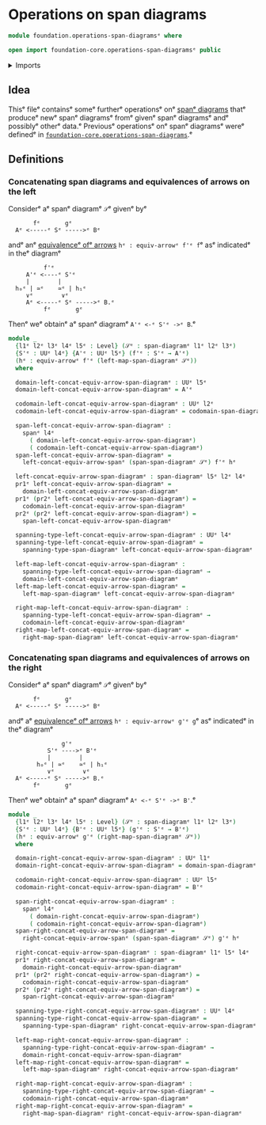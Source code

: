 # Operations on span diagrams

```agda
module foundation.operations-span-diagramsᵉ where

open import foundation-core.operations-span-diagramsᵉ public
```

<details><summary>Imports</summary>

```agda
open import foundation.dependent-pair-typesᵉ
open import foundation.equivalences-arrowsᵉ
open import foundation.operations-spansᵉ
open import foundation.span-diagramsᵉ
open import foundation.spansᵉ
open import foundation.universe-levelsᵉ
```

</details>

## Idea

Thisᵉ fileᵉ containsᵉ someᵉ furtherᵉ operationsᵉ onᵉ
[spanᵉ diagrams](foundation.span-diagrams.mdᵉ) thatᵉ produceᵉ newᵉ spanᵉ diagramsᵉ fromᵉ
givenᵉ spanᵉ diagramsᵉ andᵉ possiblyᵉ otherᵉ data.ᵉ Previousᵉ operationsᵉ onᵉ spanᵉ
diagramsᵉ wereᵉ definedᵉ in
[`foundation-core.operations-span-diagrams`](foundation-core.operations-span-diagrams.md).ᵉ

## Definitions

### Concatenating span diagrams and equivalences of arrows on the left

Considerᵉ aᵉ spanᵉ diagramᵉ `𝒮`ᵉ givenᵉ byᵉ

```text
       fᵉ       gᵉ
  Aᵉ <-----ᵉ Sᵉ ----->ᵉ Bᵉ
```

andᵉ anᵉ [equivalenceᵉ ofᵉ arrows](foundation.equivalences-arrows.mdᵉ)
`hᵉ : equiv-arrowᵉ f'ᵉ f`ᵉ asᵉ indicatedᵉ in theᵉ diagramᵉ

```text
          f'ᵉ
     A'ᵉ <----ᵉ S'ᵉ
     |        |
  h₀ᵉ | ≃ᵉ    ≃ᵉ | h₁ᵉ
     ∨ᵉ        ∨ᵉ
     Aᵉ <-----ᵉ Sᵉ ----->ᵉ B.ᵉ
          fᵉ       gᵉ
```

Thenᵉ weᵉ obtainᵉ aᵉ spanᵉ diagramᵉ `A'ᵉ <-ᵉ S'ᵉ ->ᵉ B`.ᵉ

```agda
module _
  {l1ᵉ l2ᵉ l3ᵉ l4ᵉ l5ᵉ : Level} (𝒮ᵉ : span-diagramᵉ l1ᵉ l2ᵉ l3ᵉ)
  {S'ᵉ : UUᵉ l4ᵉ} {A'ᵉ : UUᵉ l5ᵉ} (f'ᵉ : S'ᵉ → A'ᵉ)
  (hᵉ : equiv-arrowᵉ f'ᵉ (left-map-span-diagramᵉ 𝒮ᵉ))
  where

  domain-left-concat-equiv-arrow-span-diagramᵉ : UUᵉ l5ᵉ
  domain-left-concat-equiv-arrow-span-diagramᵉ = A'ᵉ

  codomain-left-concat-equiv-arrow-span-diagramᵉ : UUᵉ l2ᵉ
  codomain-left-concat-equiv-arrow-span-diagramᵉ = codomain-span-diagramᵉ 𝒮ᵉ

  span-left-concat-equiv-arrow-span-diagramᵉ :
    spanᵉ l4ᵉ
      ( domain-left-concat-equiv-arrow-span-diagramᵉ)
      ( codomain-left-concat-equiv-arrow-span-diagramᵉ)
  span-left-concat-equiv-arrow-span-diagramᵉ =
    left-concat-equiv-arrow-spanᵉ (span-span-diagramᵉ 𝒮ᵉ) f'ᵉ hᵉ

  left-concat-equiv-arrow-span-diagramᵉ : span-diagramᵉ l5ᵉ l2ᵉ l4ᵉ
  pr1ᵉ left-concat-equiv-arrow-span-diagramᵉ =
    domain-left-concat-equiv-arrow-span-diagramᵉ
  pr1ᵉ (pr2ᵉ left-concat-equiv-arrow-span-diagramᵉ) =
    codomain-left-concat-equiv-arrow-span-diagramᵉ
  pr2ᵉ (pr2ᵉ left-concat-equiv-arrow-span-diagramᵉ) =
    span-left-concat-equiv-arrow-span-diagramᵉ

  spanning-type-left-concat-equiv-arrow-span-diagramᵉ : UUᵉ l4ᵉ
  spanning-type-left-concat-equiv-arrow-span-diagramᵉ =
    spanning-type-span-diagramᵉ left-concat-equiv-arrow-span-diagramᵉ

  left-map-left-concat-equiv-arrow-span-diagramᵉ :
    spanning-type-left-concat-equiv-arrow-span-diagramᵉ →
    domain-left-concat-equiv-arrow-span-diagramᵉ
  left-map-left-concat-equiv-arrow-span-diagramᵉ =
    left-map-span-diagramᵉ left-concat-equiv-arrow-span-diagramᵉ

  right-map-left-concat-equiv-arrow-span-diagramᵉ :
    spanning-type-left-concat-equiv-arrow-span-diagramᵉ →
    codomain-left-concat-equiv-arrow-span-diagramᵉ
  right-map-left-concat-equiv-arrow-span-diagramᵉ =
    right-map-span-diagramᵉ left-concat-equiv-arrow-span-diagramᵉ
```

### Concatenating span diagrams and equivalences of arrows on the right

Considerᵉ aᵉ spanᵉ diagramᵉ `𝒮`ᵉ givenᵉ byᵉ

```text
       fᵉ       gᵉ
  Aᵉ <-----ᵉ Sᵉ ----->ᵉ Bᵉ
```

andᵉ aᵉ [equivalenceᵉ ofᵉ arrows](foundation.equivalences-arrows.mdᵉ)
`hᵉ : equiv-arrowᵉ g'ᵉ g`ᵉ asᵉ indicatedᵉ in theᵉ diagramᵉ

```text
               g'ᵉ
           S'ᵉ ---->ᵉ B'ᵉ
           |        |
        h₀ᵉ | ≃ᵉ    ≃ᵉ | h₁ᵉ
           ∨ᵉ        ∨ᵉ
  Aᵉ <-----ᵉ Sᵉ ----->ᵉ B.ᵉ
       fᵉ       gᵉ
```

Thenᵉ weᵉ obtainᵉ aᵉ spanᵉ diagramᵉ `Aᵉ <-ᵉ S'ᵉ ->ᵉ B'`.ᵉ

```agda
module _
  {l1ᵉ l2ᵉ l3ᵉ l4ᵉ l5ᵉ : Level} (𝒮ᵉ : span-diagramᵉ l1ᵉ l2ᵉ l3ᵉ)
  {S'ᵉ : UUᵉ l4ᵉ} {B'ᵉ : UUᵉ l5ᵉ} (g'ᵉ : S'ᵉ → B'ᵉ)
  (hᵉ : equiv-arrowᵉ g'ᵉ (right-map-span-diagramᵉ 𝒮ᵉ))
  where

  domain-right-concat-equiv-arrow-span-diagramᵉ : UUᵉ l1ᵉ
  domain-right-concat-equiv-arrow-span-diagramᵉ = domain-span-diagramᵉ 𝒮ᵉ

  codomain-right-concat-equiv-arrow-span-diagramᵉ : UUᵉ l5ᵉ
  codomain-right-concat-equiv-arrow-span-diagramᵉ = B'ᵉ

  span-right-concat-equiv-arrow-span-diagramᵉ :
    spanᵉ l4ᵉ
      ( domain-right-concat-equiv-arrow-span-diagramᵉ)
      ( codomain-right-concat-equiv-arrow-span-diagramᵉ)
  span-right-concat-equiv-arrow-span-diagramᵉ =
    right-concat-equiv-arrow-spanᵉ (span-span-diagramᵉ 𝒮ᵉ) g'ᵉ hᵉ

  right-concat-equiv-arrow-span-diagramᵉ : span-diagramᵉ l1ᵉ l5ᵉ l4ᵉ
  pr1ᵉ right-concat-equiv-arrow-span-diagramᵉ =
    domain-right-concat-equiv-arrow-span-diagramᵉ
  pr1ᵉ (pr2ᵉ right-concat-equiv-arrow-span-diagramᵉ) =
    codomain-right-concat-equiv-arrow-span-diagramᵉ
  pr2ᵉ (pr2ᵉ right-concat-equiv-arrow-span-diagramᵉ) =
    span-right-concat-equiv-arrow-span-diagramᵉ

  spanning-type-right-concat-equiv-arrow-span-diagramᵉ : UUᵉ l4ᵉ
  spanning-type-right-concat-equiv-arrow-span-diagramᵉ =
    spanning-type-span-diagramᵉ right-concat-equiv-arrow-span-diagramᵉ

  left-map-right-concat-equiv-arrow-span-diagramᵉ :
    spanning-type-right-concat-equiv-arrow-span-diagramᵉ →
    domain-right-concat-equiv-arrow-span-diagramᵉ
  left-map-right-concat-equiv-arrow-span-diagramᵉ =
    left-map-span-diagramᵉ right-concat-equiv-arrow-span-diagramᵉ

  right-map-right-concat-equiv-arrow-span-diagramᵉ :
    spanning-type-right-concat-equiv-arrow-span-diagramᵉ →
    codomain-right-concat-equiv-arrow-span-diagramᵉ
  right-map-right-concat-equiv-arrow-span-diagramᵉ =
    right-map-span-diagramᵉ right-concat-equiv-arrow-span-diagramᵉ
```